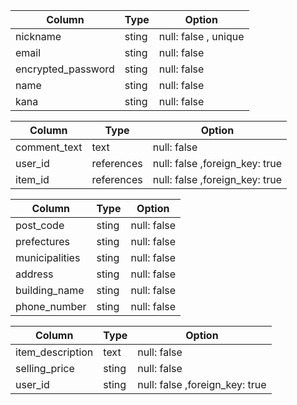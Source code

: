 

| Column             | Type  | Option               |
| ------------------ | ----- | -------------------- |
| nickname           | sting | null: false , unique |
| email              | sting | null: false          |
| encrypted_password | sting | null: false          |
| name               | sting | null: false          |
| kana               | sting | null: false          |



| Column       | Type       | Option                         |
| ------------ | ---------- | ------------------------------ |
| comment_text | text       | null: false                    |
| user_id      | references | null: false ,foreign_key: true |
| item_id      | references | null: false ,foreign_key: true |



| Column         | Type  | Option      |
| -------------- | ----- | ----------- |
| post_code      | sting | null: false |
| prefectures    | sting | null: false |
| municipalities | sting | null: false |
| address        | sting | null: false |
| building_name  | sting | null: false |
| phone_number   | sting | null: false |



| Column           | Type  | Option                         |
| ---------------- | ----- | ------------------------------ |
| item_description | text  | null: false                    |
| selling_price    | sting | null: false                    |
| user_id          | sting | null: false ,foreign_key: true |

